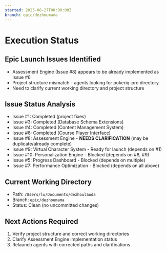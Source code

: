```yaml
---
started: 2025-08-27T00:00:00Z
branch: epic/dezhoumama
---
```


# Execution Status

## Epic Launch Issues Identified
- Assessment Engine (Issue #8) appears to be already implemented as Issue #6
- Project structure mismatch - agents looking for pokeriq-pro directory
- Need to clarify current working directory and project structure

## Issue Status Analysis
- Issue #1: Completed (project fixes)
- Issue #3: Completed (Database Schema Extensions) 
- Issue #4: Completed (Content Management System)
- Issue #6: Completed (Course Player Interface)
- Issue #8: Assessment Engine - **NEEDS CLARIFICATION** (may be duplicate/already complete)
- Issue #9: Virtual Character System - Ready for launch (depends on #1)
- Issue #10: Personalization Engine - Blocked (depends on #8, #9)
- Issue #5: Progress Dashboard - Blocked (depends on multiple)
- Issue #7: Performance Optimization - Blocked (depends on all above)

## Current Working Directory
- Path: `/Users/lu/Documents/dezhoulaoda`
- Branch: `epic/dezhoumama`
- Status: Clean (no uncommitted changes)

## Next Actions Required
1. Verify project structure and correct working directories
2. Clarify Assessment Engine implementation status
3. Relaunch agents with corrected paths and clarifications